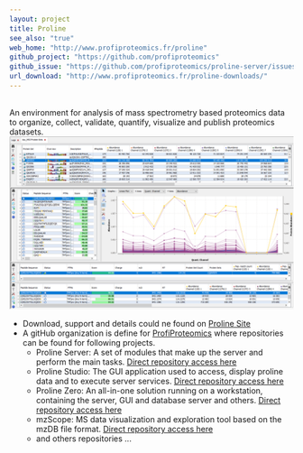 ```yaml
---
layout: project
title: Proline
see_also: "true"
web_home: "http://www.profiproteomics.fr/proline"
github_project: "https://github.com/profiproteomics"
github_issue: "https://github.com/profiproteomics/proline-server/issues"
url_download: "http://www.profiproteomics.fr/proline-downloads/"
---
```

<br>
An environment for analysis of mass spectrometry based proteomics data to organize, collect,  validate, quantify, visualize and publish proteomics datasets.
<br>
<a href="/images/proline.png" target="_blank">
    <img src="/images/proline.png" class="screenshot" />
</a>

* Download, support and details could ne found on [Proline Site](http://www.profiproteomics.fr/proline) 
* A gitHub organization is define for [ProfiProteomics](https://github.com/profiproteomics) where repositories can be found for following projects.  
  * Proline Server: A set of modules that make up the server and perform the main tasks.  [Direct repository access here](https://github.com/profiproteomics/proline-server)
  * Proline Studio: The GUI application used to access, display proline data and to execute server services. [Direct repository access here](https://github.com/profiproteomics/proline-studio)
  * Proline Zero: An all-in-one solution running on a workstation, containing the server, GUI and database server and others. [Direct repository access here](https://github.com/profiproteomics/proline-zero)
  * mzScope: MS data visualization and exploration tool based on the mzDB file format. [Direct repository access here](https://github.com/profiproteomics/mzScope)
  * and others repositories ...

